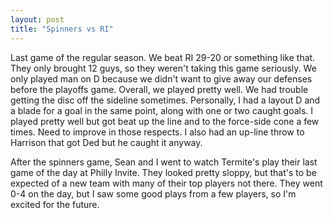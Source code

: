 ```yaml
---
layout: post
title: "Spinners vs RI"
---
```


Last game of the regular season. We beat RI 29-20 or something like that. They only brought 12 guys, so they weren't taking this game seriously. We only played man on D because we didn't want to give away our defenses before the playoffs game. Overall, we played pretty well. We had trouble getting the disc off the sideline sometimes. Personally, I had a layout D and a blade for a goal in the same point, along with one or two caught goals. I played pretty well but got beat up the line and to the force-side cone a few times. Need to improve in those respects. I also had an up-line throw to Harrison that got Ded but he caught it anyway. 

After the spinners game, Sean and I went to watch Termite's play their last game of the day at Philly Invite. They looked pretty sloppy, but that's to be expected of a new team with many of their top players not there. They went 0-4 on the day, but I saw some good plays from a few players, so I'm excited for the future.
